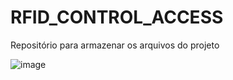# RFID_CONTROL_ACCESS
Repositório para armazenar os arquivos do projeto 

![image](https://github.com/VictorRavani/RFID_CONTROL_ACCESS/assets/101602056/6812bfb0-af5d-47f0-8e69-bd661841da6c)

